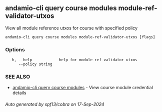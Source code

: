 ## andamio-cli query course modules module-ref-validator-utxos

View all module reference utxos for course with specified policy

```
andamio-cli query course modules module-ref-validator-utxos [flags]
```

### Options

```
  -h, --help            help for module-ref-validator-utxos
      --policy string   
```

### SEE ALSO

* [andamio-cli query course modules](andamio-cli_query_course_modules.md)	 - View course module credential details

###### Auto generated by spf13/cobra on 17-Sep-2024

